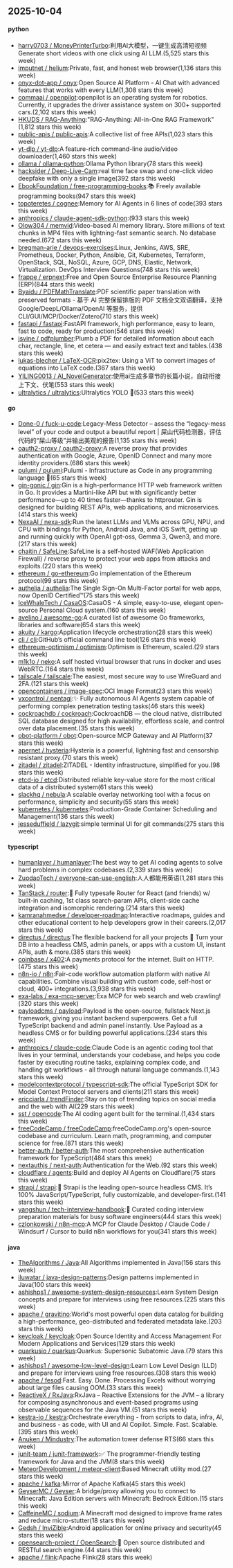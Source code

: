 ## 2025-10-04

#### python
* [harry0703 / MoneyPrinterTurbo](https://github.com/harry0703/MoneyPrinterTurbo):利用AI大模型，一键生成高清短视频 Generate short videos with one click using AI LLM.(5,525 stars this week)
* [imputnet / helium](https://github.com/imputnet/helium):Private, fast, and honest web browser(1,136 stars this week)
* [onyx-dot-app / onyx](https://github.com/onyx-dot-app/onyx):Open Source AI Platform - AI Chat with advanced features that works with every LLM(1,308 stars this week)
* [commaai / openpilot](https://github.com/commaai/openpilot):openpilot is an operating system for robotics. Currently, it upgrades the driver assistance system on 300+ supported cars.(2,102 stars this week)
* [HKUDS / RAG-Anything](https://github.com/HKUDS/RAG-Anything):"RAG-Anything: All-in-One RAG Framework"(1,812 stars this week)
* [public-apis / public-apis](https://github.com/public-apis/public-apis):A collective list of free APIs(1,023 stars this week)
* [yt-dlp / yt-dlp](https://github.com/yt-dlp/yt-dlp):A feature-rich command-line audio/video downloader(1,460 stars this week)
* [ollama / ollama-python](https://github.com/ollama/ollama-python):Ollama Python library(78 stars this week)
* [hacksider / Deep-Live-Cam](https://github.com/hacksider/Deep-Live-Cam):real time face swap and one-click video deepfake with only a single image(392 stars this week)
* [EbookFoundation / free-programming-books](https://github.com/EbookFoundation/free-programming-books):📚 Freely available programming books(947 stars this week)
* [topoteretes / cognee](https://github.com/topoteretes/cognee):Memory for AI Agents in 6 lines of code(393 stars this week)
* [anthropics / claude-agent-sdk-python](https://github.com/anthropics/claude-agent-sdk-python):(933 stars this week)
* [Olow304 / memvid](https://github.com/Olow304/memvid):Video-based AI memory library. Store millions of text chunks in MP4 files with lightning-fast semantic search. No database needed.(672 stars this week)
* [bregman-arie / devops-exercises](https://github.com/bregman-arie/devops-exercises):Linux, Jenkins, AWS, SRE, Prometheus, Docker, Python, Ansible, Git, Kubernetes, Terraform, OpenStack, SQL, NoSQL, Azure, GCP, DNS, Elastic, Network, Virtualization. DevOps Interview Questions(748 stars this week)
* [frappe / erpnext](https://github.com/frappe/erpnext):Free and Open Source Enterprise Resource Planning (ERP)(844 stars this week)
* [Byaidu / PDFMathTranslate](https://github.com/Byaidu/PDFMathTranslate):PDF scientific paper translation with preserved formats - 基于 AI 完整保留排版的 PDF 文档全文双语翻译，支持 Google/DeepL/Ollama/OpenAI 等服务，提供 CLI/GUI/MCP/Docker/Zotero(710 stars this week)
* [fastapi / fastapi](https://github.com/fastapi/fastapi):FastAPI framework, high performance, easy to learn, fast to code, ready for production(546 stars this week)
* [jsvine / pdfplumber](https://github.com/jsvine/pdfplumber):Plumb a PDF for detailed information about each char, rectangle, line, et cetera — and easily extract text and tables.(438 stars this week)
* [lukas-blecher / LaTeX-OCR](https://github.com/lukas-blecher/LaTeX-OCR):pix2tex: Using a ViT to convert images of equations into LaTeX code.(367 stars this week)
* [YILING0013 / AI_NovelGenerator](https://github.com/YILING0013/AI_NovelGenerator):使用ai生成多章节的长篇小说，自动衔接上下文、伏笔(553 stars this week)
* [ultralytics / ultralytics](https://github.com/ultralytics/ultralytics):Ultralytics YOLO 🚀(533 stars this week)

#### go
* [Done-0 / fuck-u-code](https://github.com/Done-0/fuck-u-code):Legacy-Mess Detector – assess the “legacy-mess level” of your code and output a beautiful report | 屎山代码检测器，评估代码的“屎山等级”并输出美观的报告(1,135 stars this week)
* [oauth2-proxy / oauth2-proxy](https://github.com/oauth2-proxy/oauth2-proxy):A reverse proxy that provides authentication with Google, Azure, OpenID Connect and many more identity providers.(686 stars this week)
* [pulumi / pulumi](https://github.com/pulumi/pulumi):Pulumi - Infrastructure as Code in any programming language 🚀(65 stars this week)
* [gin-gonic / gin](https://github.com/gin-gonic/gin):Gin is a high-performance HTTP web framework written in Go. It provides a Martini-like API but with significantly better performance—up to 40 times faster—thanks to httprouter. Gin is designed for building REST APIs, web applications, and microservices.(414 stars this week)
* [NexaAI / nexa-sdk](https://github.com/NexaAI/nexa-sdk):Run the latest LLMs and VLMs across GPU, NPU, and CPU with bindings for Python, Android Java, and iOS Swift, getting up and running quickly with OpenAI gpt-oss, Gemma 3, Qwen3, and more.(217 stars this week)
* [chaitin / SafeLine](https://github.com/chaitin/SafeLine):SafeLine is a self-hosted WAF(Web Application Firewall) / reverse proxy to protect your web apps from attacks and exploits.(220 stars this week)
* [ethereum / go-ethereum](https://github.com/ethereum/go-ethereum):Go implementation of the Ethereum protocol(99 stars this week)
* [authelia / authelia](https://github.com/authelia/authelia):The Single Sign-On Multi-Factor portal for web apps, now OpenID Certified™(75 stars this week)
* [IceWhaleTech / CasaOS](https://github.com/IceWhaleTech/CasaOS):CasaOS - A simple, easy-to-use, elegant open-source Personal Cloud system.(160 stars this week)
* [avelino / awesome-go](https://github.com/avelino/awesome-go):A curated list of awesome Go frameworks, libraries and software(654 stars this week)
* [akuity / kargo](https://github.com/akuity/kargo):Application lifecycle orchestration(28 stars this week)
* [cli / cli](https://github.com/cli/cli):GitHub’s official command line tool(126 stars this week)
* [ethereum-optimism / optimism](https://github.com/ethereum-optimism/optimism):Optimism is Ethereum, scaled.(29 stars this week)
* [m1k1o / neko](https://github.com/m1k1o/neko):A self hosted virtual browser that runs in docker and uses WebRTC.(164 stars this week)
* [tailscale / tailscale](https://github.com/tailscale/tailscale):The easiest, most secure way to use WireGuard and 2FA.(121 stars this week)
* [opencontainers / image-spec](https://github.com/opencontainers/image-spec):OCI Image Format(23 stars this week)
* [vxcontrol / pentagi](https://github.com/vxcontrol/pentagi):✨ Fully autonomous AI Agents system capable of performing complex penetration testing tasks(46 stars this week)
* [cockroachdb / cockroach](https://github.com/cockroachdb/cockroach):CockroachDB — the cloud native, distributed SQL database designed for high availability, effortless scale, and control over data placement.(35 stars this week)
* [obot-platform / obot](https://github.com/obot-platform/obot):Open-source MCP Gateway and AI Platform(37 stars this week)
* [apernet / hysteria](https://github.com/apernet/hysteria):Hysteria is a powerful, lightning fast and censorship resistant proxy.(70 stars this week)
* [zitadel / zitadel](https://github.com/zitadel/zitadel):ZITADEL - Identity infrastructure, simplified for you.(98 stars this week)
* [etcd-io / etcd](https://github.com/etcd-io/etcd):Distributed reliable key-value store for the most critical data of a distributed system(61 stars this week)
* [slackhq / nebula](https://github.com/slackhq/nebula):A scalable overlay networking tool with a focus on performance, simplicity and security(55 stars this week)
* [kubernetes / kubernetes](https://github.com/kubernetes/kubernetes):Production-Grade Container Scheduling and Management(136 stars this week)
* [jesseduffield / lazygit](https://github.com/jesseduffield/lazygit):simple terminal UI for git commands(275 stars this week)

#### typescript
* [humanlayer / humanlayer](https://github.com/humanlayer/humanlayer):The best way to get AI coding agents to solve hard problems in complex codebases.(2,339 stars this week)
* [ZuodaoTech / everyone-can-use-english](https://github.com/ZuodaoTech/everyone-can-use-english):人人都能用英语(1,281 stars this week)
* [TanStack / router](https://github.com/TanStack/router):🤖 Fully typesafe Router for React (and friends) w/ built-in caching, 1st class search-param APIs, client-side cache integration and isomorphic rendering.(214 stars this week)
* [kamranahmedse / developer-roadmap](https://github.com/kamranahmedse/developer-roadmap):Interactive roadmaps, guides and other educational content to help developers grow in their careers.(2,017 stars this week)
* [directus / directus](https://github.com/directus/directus):The flexible backend for all your projects 🐰 Turn your DB into a headless CMS, admin panels, or apps with a custom UI, instant APIs, auth & more.(385 stars this week)
* [coinbase / x402](https://github.com/coinbase/x402):A payments protocol for the internet. Built on HTTP.(475 stars this week)
* [n8n-io / n8n](https://github.com/n8n-io/n8n):Fair-code workflow automation platform with native AI capabilities. Combine visual building with custom code, self-host or cloud, 400+ integrations.(3,938 stars this week)
* [exa-labs / exa-mcp-server](https://github.com/exa-labs/exa-mcp-server):Exa MCP for web search and web crawling!(320 stars this week)
* [payloadcms / payload](https://github.com/payloadcms/payload):Payload is the open-source, fullstack Next.js framework, giving you instant backend superpowers. Get a full TypeScript backend and admin panel instantly. Use Payload as a headless CMS or for building powerful applications.(234 stars this week)
* [anthropics / claude-code](https://github.com/anthropics/claude-code):Claude Code is an agentic coding tool that lives in your terminal, understands your codebase, and helps you code faster by executing routine tasks, explaining complex code, and handling git workflows - all through natural language commands.(1,143 stars this week)
* [modelcontextprotocol / typescript-sdk](https://github.com/modelcontextprotocol/typescript-sdk):The official TypeScript SDK for Model Context Protocol servers and clients(211 stars this week)
* [ericciarla / trendFinder](https://github.com/ericciarla/trendFinder):Stay on top of trending topics on social media and the web with AI(229 stars this week)
* [sst / opencode](https://github.com/sst/opencode):The AI coding agent built for the terminal.(1,434 stars this week)
* [freeCodeCamp / freeCodeCamp](https://github.com/freeCodeCamp/freeCodeCamp):freeCodeCamp.org's open-source codebase and curriculum. Learn math, programming, and computer science for free.(871 stars this week)
* [better-auth / better-auth](https://github.com/better-auth/better-auth):The most comprehensive authentication framework for TypeScript(484 stars this week)
* [nextauthjs / next-auth](https://github.com/nextauthjs/next-auth):Authentication for the Web.(92 stars this week)
* [cloudflare / agents](https://github.com/cloudflare/agents):Build and deploy AI Agents on Cloudflare(75 stars this week)
* [strapi / strapi](https://github.com/strapi/strapi):🚀 Strapi is the leading open-source headless CMS. It’s 100% JavaScript/TypeScript, fully customizable, and developer-first.(141 stars this week)
* [yangshun / tech-interview-handbook](https://github.com/yangshun/tech-interview-handbook):💯 Curated coding interview preparation materials for busy software engineers(444 stars this week)
* [czlonkowski / n8n-mcp](https://github.com/czlonkowski/n8n-mcp):A MCP for Claude Desktop / Claude Code / Windsurf / Cursor to build n8n workflows for you(341 stars this week)

#### java
* [TheAlgorithms / Java](https://github.com/TheAlgorithms/Java):All Algorithms implemented in Java(156 stars this week)
* [iluwatar / java-design-patterns](https://github.com/iluwatar/java-design-patterns):Design patterns implemented in Java(100 stars this week)
* [ashishps1 / awesome-system-design-resources](https://github.com/ashishps1/awesome-system-design-resources):Learn System Design concepts and prepare for interviews using free resources.(225 stars this week)
* [apache / gravitino](https://github.com/apache/gravitino):World's most powerful open data catalog for building a high-performance, geo-distributed and federated metadata lake.(203 stars this week)
* [keycloak / keycloak](https://github.com/keycloak/keycloak):Open Source Identity and Access Management For Modern Applications and Services(129 stars this week)
* [quarkusio / quarkus](https://github.com/quarkusio/quarkus):Quarkus: Supersonic Subatomic Java.(79 stars this week)
* [ashishps1 / awesome-low-level-design](https://github.com/ashishps1/awesome-low-level-design):Learn Low Level Design (LLD) and prepare for interviews using free resources.(308 stars this week)
* [apache / fesod](https://github.com/apache/fesod):Fast. Easy. Done. Processing Excels without worrying about large files causing OOM.(33 stars this week)
* [ReactiveX / RxJava](https://github.com/ReactiveX/RxJava):RxJava – Reactive Extensions for the JVM – a library for composing asynchronous and event-based programs using observable sequences for the Java VM.(51 stars this week)
* [kestra-io / kestra](https://github.com/kestra-io/kestra):Orchestrate everything - from scripts to data, infra, AI, and business - as code, with UI and AI Copilot. Simple. Fast. Scalable.(395 stars this week)
* [Anuken / Mindustry](https://github.com/Anuken/Mindustry):The automation tower defense RTS(66 stars this week)
* [junit-team / junit-framework](https://github.com/junit-team/junit-framework):✅ The programmer-friendly testing framework for Java and the JVM(8 stars this week)
* [MeteorDevelopment / meteor-client](https://github.com/MeteorDevelopment/meteor-client):Based Minecraft utility mod.(27 stars this week)
* [apache / kafka](https://github.com/apache/kafka):Mirror of Apache Kafka(45 stars this week)
* [GeyserMC / Geyser](https://github.com/GeyserMC/Geyser):A bridge/proxy allowing you to connect to Minecraft: Java Edition servers with Minecraft: Bedrock Edition.(15 stars this week)
* [CaffeineMC / sodium](https://github.com/CaffeineMC/sodium):A Minecraft mod designed to improve frame rates and reduce micro-stutter(18 stars this week)
* [Gedsh / InviZible](https://github.com/Gedsh/InviZible):Android application for online privacy and security(45 stars this week)
* [opensearch-project / OpenSearch](https://github.com/opensearch-project/OpenSearch):🔎 Open source distributed and RESTful search engine.(44 stars this week)
* [apache / flink](https://github.com/apache/flink):Apache Flink(28 stars this week)
